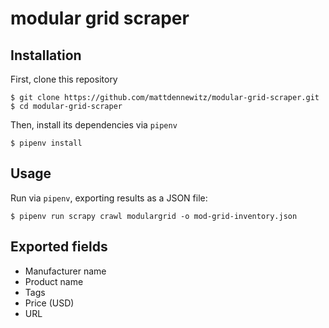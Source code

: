 # modular grid scraper

## Installation

First, clone this repository

```shell
$ git clone https://github.com/mattdennewitz/modular-grid-scraper.git
$ cd modular-grid-scraper
```

Then, install its dependencies via `pipenv`

```shell
$ pipenv install
```

## Usage

Run via `pipenv`, exporting results as a JSON file:

```
$ pipenv run scrapy crawl modulargrid -o mod-grid-inventory.json
```

## Exported fields

- Manufacturer name
- Product name
- Tags
- Price (USD)
- URL
